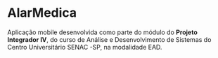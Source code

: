 # AlarMedica

Aplicação mobile desenvolvida como parte do módulo do **Projeto Integrador IV**, do curso de Análise e Desenvolvimento de Sistemas do Centro Universitário SENAC -SP, na modalidade EAD.
